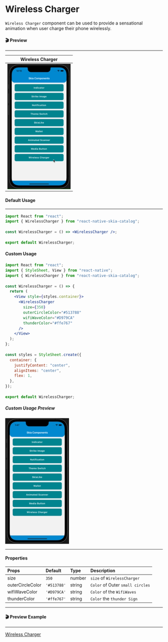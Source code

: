 # Wireless Charger

`Wireless Charger` component can be used to provide a sensational animation when user charge their phone wirelessly.

#### 🎬 Preview

---

|                Wireless Charger                |
| :--------------------------------------------: |
| ![alt tag](/assets/DefaultWirelessCharger.gif) |

#### Default Usage

---

```jsx
import React from "react";
import { WirelessCharger } from "react-native-skia-catalog";

const WirelessCharger = () => <WirelessCharger />;

export default WirelessCharger;
```

#### Custom Usage

```jsx
import React from "react";
import { StyleSheet, View } from "react-native";
import { WirelessCharger } from "react-native-skia-catalog";

const WirelessCharger = () => {
  return (
    <View style={styles.container}>
      <WirelessCharger
        size={350}
        outerCircleColor="#513788"
        wifiWaveColor="#D979CA"
        thunderColor="#ffe767"
      />
    </View>
  );
};

const styles = StyleSheet.create({
  container: {
    justifyContent: "center",
    alignItems: "center",
    flex: 1,
  },
});

export default WirelessCharger;
```

##### Custom Usage Preview

![alt tag](/assets/CustomWirelessCharger.gif)

---

#### Properties

| Props            | Default     | Type   | Description                      |
| :--------------- | :---------- | :----- | :------------------------------- |
| size             | `350`       | number | `size` of `WirelessCharger`      |
| outerCircleColor | `'#513788'` | string | `Color` of Outer `small circles` |
| wifiWaveColor    | `'#D979CA'` | string | `Color` of the `WifiWaves`       |
| thunderColor     | `'#ffe767'` | string | `Color` the `thunder Sign`       |

---

#### 🎬 Preview Example

---

[Wireless Charger](/example/src/modules/WirelessCharger/WirelessChargerScreen.tsx)
